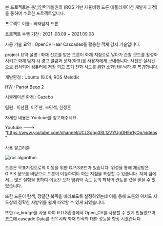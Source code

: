 본 프로젝트는 충남인력개발원의 (ROS 기반 자율비행 드론 애플리케이션 개발자 과정)을 통하여 수료한 프로젝트입니다.

프로젝트 이름 : 화재탐지 드론

프로젝트 수행 기간 : 2021..08.09 ~ 2021.09.08

사용 기술 요약 : OpenCv Haar Cascades를 활용한 객체 감지 기술입니다.

project 요약 설명 : 화재 신고를 받은 드론이 화재 지점으로 날아가 순찰 모드를 활성화 시키고 화재 탐지 시 경고 알람과 문자(좌표)를 사용자에게 보내줍니다.
사진은 실시간 으로 캡쳐되어 컴퓨터에 저장 되고 초기 진화 시도를 위한 소화탄을 낙하 후 복귀합니다.

개발환경 : Ubuntu 18.04, ROS Melodic

HW : Parrot Beop 2

시뮬레이션 환경 : Gazebo

팀원 : 이선환, 이주현, 조민석, 한정훈

자세한 내용은 Youtube를 참고해주세요.

Youtube ---> "https://www.youtube.com/channel/UCLSgng38L1zVYUgOHEe1yOg/videos"

사용 알고리즘

![ros algorithm](https://user-images.githubusercontent.com/69448218/133361869-e87538a1-07ec-4e0f-ac48-796989822071.png)

드론은 목표지점으로의 이동을 위한 G.P.S코드가 있습니다. 위성을 통해 제공받은 G.P.S 정보를 바탕으로 드론이 이동하여야 하는 지점을 특정할 수 있습니다.
저희 팀에서는 많은 실험을 통하여 이동간 오차 범위와 속도 등의 최적의 컨트롤 값을 얻을 수 있었습니다.

또한 드론이 탐색, 정렬간 북쪽을 바라보도록 설정하였는데 이를 통해 드론의 위치도 지도상의 정확한 사방위를 쉽게 파악할 수 있게 되었습니다.

또한 cv_bridge를 사용 하여 R.O.S환경에서 Open_CV를 사용할 수 있게 만들었으며, 코드에 cascade Data를 접목시켜 화재 인식의 대한 성능을 향상 시켰습니다.
